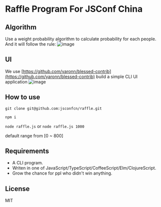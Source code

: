# Raffle Program For JSConf China


## Algorithm

Use a weight probability algorithm to calculate probability for each people. And it will follow the rule:
![image](https://cloud.githubusercontent.com/assets/914595/17977184/349b3868-6b23-11e6-9320-d2d9f906d518.png)

## UI

We use [https://github.com/yaronn/blessed-contrib](https://github.com/yaronn/blessed-contrib) build a simple CLI UI application 
![image](https://cloud.githubusercontent.com/assets/914595/17977176/2c1b79dc-6b23-11e6-84af-d307c79bf15e.png)

## How to use

`git clone git@github.com:jsconfcn/raffle.git`

`npm i `

`node raffle.js` or `node raffle.js 1000` 

default range from [0 ~ 800]

## Requirements

* A CLI program.
* Writen in one of JavaScript/TypeScript/CoffeeScript/Elm/ClojureScript.
* Grow the chance for ppl who didn't win anything.

## License
MIT

